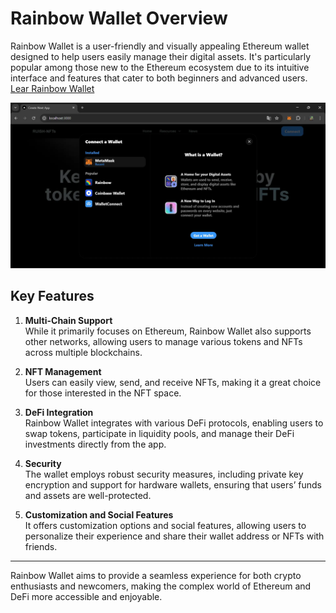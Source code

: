 # Rainbow Wallet Overview
Rainbow Wallet is a user-friendly and visually appealing Ethereum wallet designed to help users easily manage their digital assets. It's particularly popular among those new to the Ethereum ecosystem due to its intuitive interface and features that cater to both beginners and advanced users. [Lear Rainbow Wallet](https://www.rainbowkit.com/docs/introduction)

![alt text](https://github.com/faridanangs/my-portfolio/blob/main/public/projects/ranbow.webp)


## Key Features

1. **Multi-Chain Support**  
   While it primarily focuses on Ethereum, Rainbow Wallet also supports other networks, allowing users to manage various tokens and NFTs across multiple blockchains.

2. **NFT Management**  
   Users can easily view, send, and receive NFTs, making it a great choice for those interested in the NFT space.

3. **DeFi Integration**  
   Rainbow Wallet integrates with various DeFi protocols, enabling users to swap tokens, participate in liquidity pools, and manage their DeFi investments directly from the app.

4. **Security**  
   The wallet employs robust security measures, including private key encryption and support for hardware wallets, ensuring that users’ funds and assets are well-protected.

5. **Customization and Social Features**  
   It offers customization options and social features, allowing users to personalize their experience and share their wallet address or NFTs with friends.

---

Rainbow Wallet aims to provide a seamless experience for both crypto enthusiasts and newcomers, making the complex world of Ethereum and DeFi more accessible and enjoyable.
